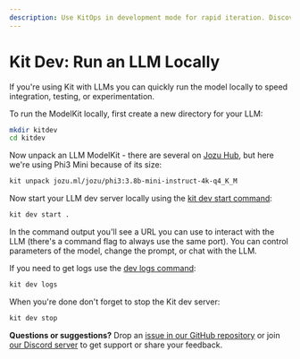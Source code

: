 ```yaml
---
description: Use KitOps in development mode for rapid iteration. Discover how to streamline experimentation and testing for AI/ML models.
---
```

# Kit Dev: Run an LLM Locally

If you're using Kit with LLMs you can quickly run the model locally to speed integration, testing, or experimentation.

To run the ModelKit locally, first create a new directory for your LLM:

```sh
mkdir kitdev
cd kitdev
```

Now unpack an LLM ModelKit - there are several on [Jozu Hub](https://jozu.ml/discover), but here we're using Phi3 Mini because of its size:


```sh
kit unpack jozu.ml/jozu/phi3:3.8b-mini-instruct-4k-q4_K_M
```

Now start your LLM dev server locally using the [kit dev start command](../cli/cli-reference/#kit-dev-start):

```sh
kit dev start .
```

In the command output you'll see a URL you can use to interact with the LLM (there's a command flag to always use the same port). You can control parameters of the model, change the prompt, or chat with the LLM.

If you need to get logs use the [dev logs command](../cli/cli-reference/#kit-dev-logs):

```sh
kit dev logs
```

When you're done don't forget to stop the Kit dev server:

```sh
kit dev stop
```

**Questions or suggestions?** Drop an [issue in our GitHub repository](https://github.com/jozu-ai/kitops/issues) or join [our Discord server](https://discord.gg/Tapeh8agYy) to get support or share your feedback.
